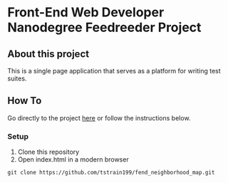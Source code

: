 # Front-End Web Developer Nanodegree Feedreeder Project

## About this project

This is a single page application that serves as a platform for writing test suites.

## How To

Go directly to the project [here](https://github.com/tstrain199/fend_feedreader.git/) or follow the instructions below.

### Setup

1. Clone this repository
1. Open index.html in a modern browser

```
git clone https://github.com/tstrain199/fend_neighborhood_map.git
```

